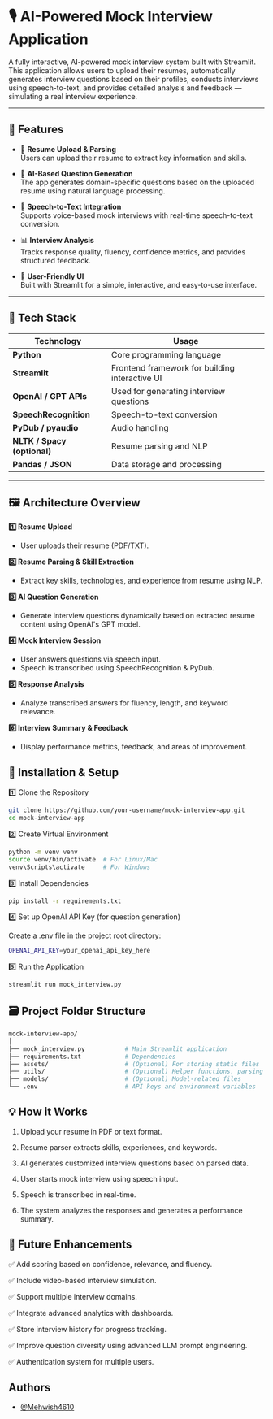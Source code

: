# 🎙️ AI-Powered Mock Interview Application

A fully interactive, AI-powered mock interview system built with Streamlit. This application allows users to upload their resumes, automatically generates interview questions based on their profiles, conducts interviews using speech-to-text, and provides detailed analysis and feedback — simulating a real interview experience.

---

## 🚀 Features

- 📄 **Resume Upload & Parsing**  
  Users can upload their resume to extract key information and skills.

- 🤖 **AI-Based Question Generation**  
  The app generates domain-specific questions based on the uploaded resume using natural language processing.

- 🎤 **Speech-to-Text Integration**  
  Supports voice-based mock interviews with real-time speech-to-text conversion.

- 📊 **Interview Analysis**  
  Tracks response quality, fluency, confidence metrics, and provides structured feedback.

- 🔐 **User-Friendly UI**  
  Built with Streamlit for a simple, interactive, and easy-to-use interface.

---

## 🧱 Tech Stack

| Technology      | Usage |
|------------------|-------|
| **Python**       | Core programming language |
| **Streamlit**    | Frontend framework for building interactive UI |
| **OpenAI / GPT APIs** | Used for generating interview questions |
| **SpeechRecognition** | Speech-to-text conversion |
| **PyDub / pyaudio** | Audio handling |
| **NLTK / Spacy (optional)** | Resume parsing and NLP |
| **Pandas / JSON** | Data storage and processing |

---

## 🖼️ Architecture Overview

**1️⃣ Resume Upload**
- User uploads their resume (PDF/TXT).

**2️⃣ Resume Parsing & Skill Extraction**
- Extract key skills, technologies, and experience from resume using NLP.

**3️⃣ AI Question Generation**
- Generate interview questions dynamically based on extracted resume content using OpenAI's GPT model.

**4️⃣ Mock Interview Session**
- User answers questions via speech input.
- Speech is transcribed using SpeechRecognition & PyDub.

**5️⃣ Response Analysis**
- Analyze transcribed answers for fluency, length, and keyword relevance.

**6️⃣ Interview Summary & Feedback**
- Display performance metrics, feedback, and areas of improvement.



## 🔧 Installation & Setup

1️⃣ Clone the Repository
```bash
git clone https://github.com/your-username/mock-interview-app.git
cd mock-interview-app
```
2️⃣ Create Virtual Environment
```bash
python -m venv venv
source venv/bin/activate  # For Linux/Mac
venv\Scripts\activate     # For Windows
```
3️⃣ Install Dependencies
```bash
pip install -r requirements.txt
```
4️⃣ Set up OpenAI API Key (for question generation)

Create a .env file in the project root directory:

```bash
OPENAI_API_KEY=your_openai_api_key_here
```
5️⃣ Run the Application
```bash
streamlit run mock_interview.py
```
## 🗃️ Project Folder Structure

```bash
mock-interview-app/
│
├── mock_interview.py           # Main Streamlit application
├── requirements.txt            # Dependencies
├── assets/                     # (Optional) For storing static files
├── utils/                      # (Optional) Helper functions, parsing modules, etc.
├── models/                     # (Optional) Model-related files
└── .env                        # API keys and environment variables
```
## 💡 How it Works

1. Upload your resume in PDF or text format.

2. Resume parser extracts skills, experiences, and keywords.

3. AI generates customized interview questions based on parsed data.

4. User starts mock interview using speech input.

5. Speech is transcribed in real-time.

6. The system analyzes the responses and generates a performance summary.


## 🚀 Future Enhancements

✅ Add scoring based on confidence, relevance, and fluency.

✅ Include video-based interview simulation.

✅ Support multiple interview domains.

✅ Integrate advanced analytics with dashboards.

✅ Store interview history for progress tracking.

✅ Improve question diversity using advanced LLM prompt engineering.

✅ Authentication system for multiple users.

## Authors

- [@Mehwish4610](https://www.github.com/Mehwish4610)



